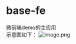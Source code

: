 # base-fe
微前端demo的主应用
</br>示意图如下：
![image.png](https://p0-xtjj-private.juejin.cn/tos-cn-i-73owjymdk6/a0848fb6c6fc409dabd6797773dad577~tplv-73owjymdk6-jj-mark-v1:0:0:0:0:5o6Y6YeR5oqA5pyv56S-5Yy6IEAgaG1oMTIzNDU=:q75.awebp?policy=eyJ2bSI6MywidWlkIjoiMzA0MzA2MDQwNzYwNzU2MCJ9&rk3s=e9ecf3d6&x-orig-authkey=f32326d3454f2ac7e96d3d06cdbb035152127018&x-orig-expires=1727142643&x-orig-sign=BBNqXdJutk2BjlP53UIxanD0zxw%3D)
